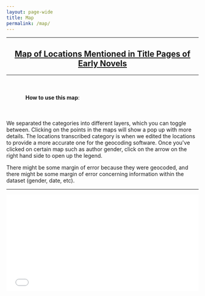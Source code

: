 ```yaml
---
layout: page-wide
title: Map 
permalink: /map/
---
```


<hr>
<h2 align="center"><a href="https://arcg.is/1XuzzH" target="blank">Map of Locations Mentioned in Title Pages of Early Novels</a></h2>
<hr>
<p style="margin: 50px"><b>How to use this map</b>: 
  
We separated the categories into different layers, which you can toggle between. Clicking on the points in the maps will show a pop up with more details. The locations transcribed category is when we edited the locations to provide a more accurate one for the geocoding software. Once you've clicked on certain map such as author gender, click on the arrow on the right hand side to open up the legend.  

There might be some margin of error because they were geocoded, and there might be some margin of error concerning information within the dataset (gender, date, etc). 
</p>
<hr>
<style>.embed-container {position: relative; padding-bottom: 50%; height: 0; max-width: 100%;} .embed-container iframe, .embed-container object, .embed-container iframe{position: absolute; top: 0; left: 0; width: 100%; height: 100%;} small{position: absolute; z-index: 40; bottom: 0; margin-bottom: -15px;}</style><div class="embed-container"><iframe width="500" height="400" frameborder="0" scrolling="no" marginheight="0" marginwidth="0" title="Early Novels Title Locations 2019" src="//upenn.maps.arcgis.com/apps/Embed/index.html?webmap=bea6dcadf7f74ea199b1328d7a17a095&extent=-101.5526,-18.0064,-15.3319,22.3232&home=true&zoom=true&previewImage=false&scale=true&details=true&legendlayers=true&active_panel=legend&disable_scroll=true&theme=light"></iframe></div>
